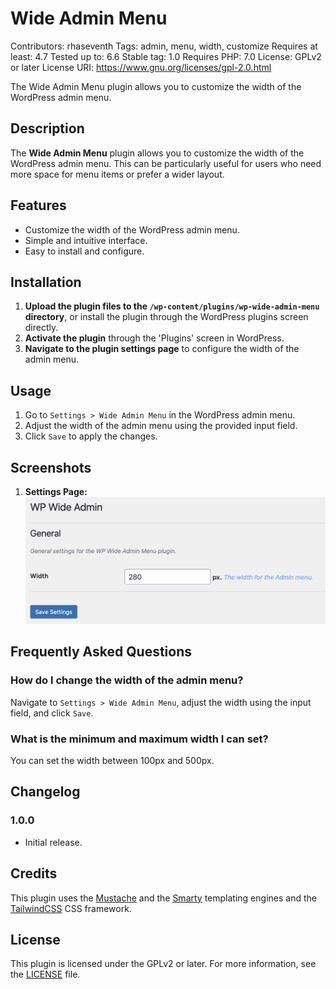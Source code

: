 # Wide Admin Menu

Contributors: rhaseventh
Tags: admin, menu, width, customize
Requires at least: 4.7
Tested up to: 6.6
Stable tag: 1.0
Requires PHP: 7.0
License: GPLv2 or later
License URI: https://www.gnu.org/licenses/gpl-2.0.html

The Wide Admin Menu plugin allows you to customize the width of the WordPress admin menu.

## Description

The **Wide Admin Menu** plugin allows you to customize the width of the WordPress admin menu. This can be particularly useful for users who need more space for menu items or prefer a wider layout.

## Features

- Customize the width of the WordPress admin menu.
- Simple and intuitive interface.
- Easy to install and configure.

## Installation

1. **Upload the plugin files to the `/wp-content/plugins/wp-wide-admin-menu` directory**, or install the plugin through the WordPress plugins screen directly.
2. **Activate the plugin** through the 'Plugins' screen in WordPress.
3. **Navigate to the plugin settings page** to configure the width of the admin menu.

## Usage

1. Go to `Settings > Wide Admin Menu` in the WordPress admin menu.
2. Adjust the width of the admin menu using the provided input field.
3. Click `Save` to apply the changes.

## Screenshots

1. **Settings Page:**
   ![Settings Page](assets/images/plugin-screenshot-1.png)

## Frequently Asked Questions

### How do I change the width of the admin menu?

Navigate to `Settings > Wide Admin Menu`, adjust the width using the input field, and click `Save`.

### What is the minimum and maximum width I can set?

You can set the width between 100px and 500px.

## Changelog

### 1.0.0

- Initial release.

## Credits

This plugin uses the [Mustache](https://github.com/bobthecow/mustache.php) and the [Smarty](https://www.smarty.net/) templating engines and the [TailwindCSS](https://tailwindcss.com/) CSS framework.

## License

This plugin is licensed under the GPLv2 or later. For more information, see the [LICENSE](LICENSE) file.
